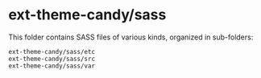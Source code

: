 # ext-theme-candy/sass

This folder contains SASS files of various kinds, organized in sub-folders:

    ext-theme-candy/sass/etc
    ext-theme-candy/sass/src
    ext-theme-candy/sass/var
